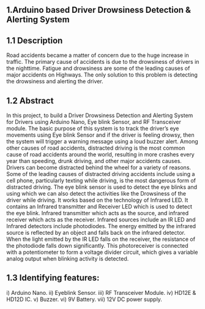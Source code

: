 ## 1.Arduino based Driver Drowsiness Detection & Alerting System

## 1.1 Description
Road accidents became a matter of concern due to the huge increase in traffic. The primary cause of accidents is due to the drowsiness of drivers in the nighttime. Fatigue and drowsiness are some of the leading causes of major accidents on Highways. The only solution to this problem is detecting the drowsiness and alerting the driver.

## 1.2 Abstract
 In this project, to build a Driver Drowsiness Detection and Alerting System for Drivers using Arduino Nano, Eye blink Sensor, and RF Transceiver module. The basic purpose of this system is to track the driver’s eye movements using Eye blink Sensor and if the driver is feeling drowsy, then the system will trigger a warning message using a loud buzzer alert.
 Among other causes of road accidents, distracted driving is the most common cause of road accidents around the world, resulting in more crashes every year than speeding, drunk driving, and other major accidents causes. Drivers can become distracted behind the wheel for a variety of reasons. Some of the leading causes of distracted driving accidents include using a cell phone, particularly texting while driving, is the most dangerous form of distracted driving.
 The eye blink sensor is used to detect the eye blinks and using which we can also detect the activities like the Drowsiness of the driver while driving. It works based on the technology of Infrared LED. It contains an Infrared transmitter and Receiver LED which is used to detect the eye blink.
 Infrared transmitter which acts as the source, and infrared receiver which acts as the receiver. Infrared sources include an IR LED and Infrared detectors include photodiodes. The energy emitted by the infrared source is reflected by an object and falls back on the infrared detector. When the light emitted by the IR LED falls on the receiver, the resistance of the photodiode falls down significantly. This photoreceiver is connected with a potentiometer to form a voltage divider circuit, which gives a variable analog output when blinking activity is detected.
 
## 1.3 Identifying features:
i) Arduino Nano.
ii) Eyeblink Sensor.
iii) RF Transceiver Module.
iv) HD12E & HD12D IC.
v) Buzzer.
vi) 9V Battery.
vii) 12V DC power supply.
